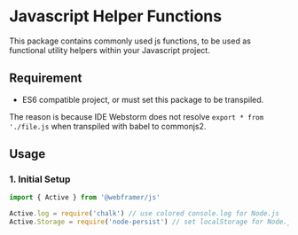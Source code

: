 # Javascript Helper Functions
This package contains commonly used js functions, to be used as functional utility helpers within your Javascript project.

## Requirement
- ES6 compatible project, or must set this package to be transpiled.
  
The reason is because IDE Webstorm does not resolve `export * from './file.js` when transpiled with babel to commonjs2.

## Usage
### 1. Initial Setup
```js
import { Active } from '@webframer/js'

Active.log = require('chalk') // use colored console.log for Node.js
Active.Storage = require('node-persist') // set localStorage for Node.js
```
